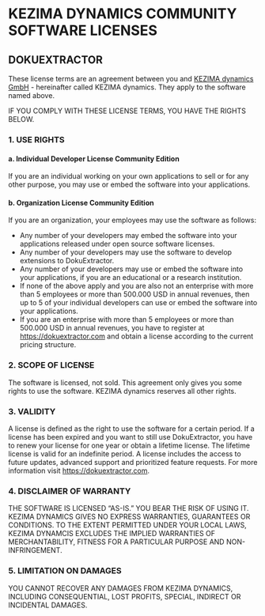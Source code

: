 # KEZIMA DYNAMICS COMMUNITY SOFTWARE LICENSES
## DOKUEXTRACTOR
These license terms are an agreement between you and [KEZIMA dynamics GmbH](https://kezima-dynamics.de) - hereinafter called KEZIMA dynamics. They apply to the software named above.

IF YOU COMPLY WITH THESE LICENSE TERMS, YOU HAVE THE RIGHTS BELOW.

### 1. USE RIGHTS

#### a. Individual Developer License Community Edition

If you are an individual working on your own applications to sell or for any other purpose, you may use or embed the software into your applications.

#### b. Organization License Community Edition

If you are an organization, your employees may use the software as follows:
* Any number of your developers may embed the software into your applications released under open source software licenses.
* Any number of your developers may use the software to develop extensions to DokuExtractor.
* Any number of your developers may use or embed the software into your applications, if you are an educational or a research institution.
* If none of the above apply and you are also not an enterprise with more than 5 employees or more than 500.000 USD in annual revenues, then up to 5 of your individual developers can use or embed the software into your applications.
* If you are an enterprise with more than 5 employees or more than 500.000 USD in annual revenues, you have to register at https://dokuextractor.com and obtain a license according to the current pricing structure.

### 2. SCOPE OF LICENSE

The software is licensed, not sold. This agreement only gives you some rights to use the software. KEZIMA dynamics reserves all other rights.

### 3. VALIDITY

A license is defined as the right to use the software for a certain period. If a license has been expired and you want to still use DokuExtractor, you have to renew your license for one year or obtain a lifetime license. The lifetime license is valid for an indefinite period. A license includes the access to future updates, advanced support and prioritized feature requests. For more information visit https://dokuextractor.com.

### 4. DISCLAIMER OF WARRANTY

THE SOFTWARE IS LICENSED “AS-IS.” YOU BEAR THE RISK OF USING IT. KEZIMA DYNAMICS GIVES NO EXPRESS WARRANTIES, GUARANTEES OR CONDITIONS. TO THE EXTENT PERMITTED UNDER YOUR LOCAL LAWS, KEZIMA DYNAMCIS EXCLUDES THE IMPLIED WARRANTIES OF MERCHANTABILITY, FITNESS FOR A PARTICULAR PURPOSE AND NON-INFRINGEMENT.

### 5. LIMITATION ON DAMAGES

YOU CANNOT RECOVER ANY DAMAGES FROM KEZIMA DYNAMICS, INCLUDING CONSEQUENTIAL, LOST PROFITS, SPECIAL, INDIRECT OR INCIDENTAL DAMAGES.
